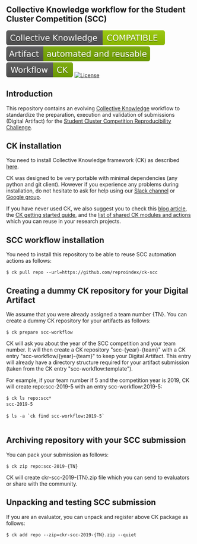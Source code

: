 ## Collective Knowledge workflow for the Student Cluster Competition (SCC)

[![compatibility](https://github.com/ctuning/ck-guide-images/blob/master/ck-compatible.svg)](https://github.com/ctuning/ck)
[![automation](https://github.com/ctuning/ck-guide-images/blob/master/ck-artifact-automated-and-reusable.svg)](https://ReproIndex.com)
[![workflow](https://github.com/ctuning/ck-guide-images/blob/master/ck-workflow.svg)](https://cKnowledge.org)
[![License](https://img.shields.io/badge/License-BSD%203--Clause-blue.svg)](https://opensource.org/licenses/BSD-3-Clause)

## Introduction

This repository contains an evolving [Collective Knowledge](https://github.com/ctuning/ck) 
workflow to standardize the preparation, execution and validation 
of submissions (Digital Artifact) 
for the [Student Cluster Competition Reproducibility Challenge](http://www.studentclustercompetition.us/).

## CK installation

You need to install Collective Knowledge framework (CK) as described 
[here](https://github.com/ctuning/ck#Installation). 

CK was designed to be very portable with minimal dependencies (any python and git client). 
However if you experience any problems during installation, do not hesitate to ask for help
using our [Slack channel](https://bit.ly/ck-slack) 
or [Google group](https://bit.ly/ck-google-group).

If you have never used CK, we also suggest you to check 
this [blog article](https://michel.steuwer.info/About-CK),
the [CK getting started guide](https://github.com/ctuning/ck/wiki/First-Steps),
and the [list of shared CK modules and actions](https://ReproIndex.com/components/&c=module) 
which you can reuse in your research projects.

## SCC workflow installation

You need to install this repository to be able to reuse SCC automation actions as follows:

```
$ ck pull repo --url=https://github.com/reproindex/ck-scc
```

## Creating a dummy CK repository for your Digital Artifact

We assume that you were already assigned a team number {TN}. 
You can create a dummy CK repository for your artifacts as follows:

```
$ ck prepare scc-workflow
```

CK will ask you about the year of the SCC competition and your team number.
It will then create a CK repository "scc-{year}-{team}"
with a CK entry "scc-workflow/{year}-{team}" to keep your Digital Artifact.
This entry will already have a directory structure required 
for your artifact submission (taken from the CK entry "scc-workflow:template").

For example, if your team number if 5 and the competition year is 2019, 
CK will create repo:scc-2019-5 with an entry scc-workflow:2019-5:
```
$ ck ls repo:scc*
scc-2019-5

$ ls -a `ck find scc-workflow:2019-5`


```










## Archiving repository with your SCC submission

You can pack your submission as follows:
```
$ ck zip repo:scc-2019-{TN}
```

CK will create ckr-scc-2019-{TN}.zip file which you can send to evaluators or share with the community.

## Unpacking and testing SCC submission

If you are an evaluator, you can unpack and register above CK package as follows:
```
$ ck add repo --zip=ckr-scc-2019-{TN}.zip --quiet
```



